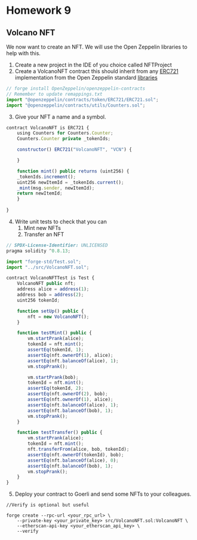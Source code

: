 # Homework 9
## Volcano NFT

We now want to create an NFT.
We will use the Open Zeppelin libraries to help with this.

1. Create a new project in the IDE of you choice called NFTProject
2. Create a VolcanoNFT contract this should inherit from any [ERC721](https://docs.openzeppelin.com/contracts/2.x/erc721) implementation from the Open Zeppelin standard [libraries](https://docs.openzeppelin.com/contracts/2.x/api/token/erc721) 

```js 
// forge install OpenZeppelin/openzeppelin-contracts
// Remember to update remappings.txt
import "@openzeppelin/contracts/token/ERC721/ERC721.sol";
import "@openzeppelin/contracts/utils/Counters.sol";
```
3. Give your NFT a name and a symbol.
```js
contract VolcanoNFT is ERC721 {
    using Counters for Counters.Counter;
    Counters.Counter private _tokenIds;

    constructor() ERC721("VolcanoNFT", "VCN") {

    }

    function mint() public returns (uint256) {
    _tokenIds.increment();
    uint256 newItemId = _tokenIds.current();
    _mint(msg.sender, newItemId);
    return newItemId;
    }
   
}
```

4. Write unit tests to check that you can
	1. Mint new NFTs
	2. Transfer an NFT
```js
// SPDX-License-Identifier: UNLICENSED
pragma solidity ^0.8.13;

import "forge-std/Test.sol";
import "../src/VolcanoNFT.sol";

contract VolcanoNFTTest is Test {
    VolcanoNFT public nft;
    address alice = address(1);
    address bob = address(2);
    uint256 tokenId;

    function setUp() public {
        nft = new VolcanoNFT();
    }

    function testMint() public {
        vm.startPrank(alice);
        tokenId = nft.mint();
        assertEq(tokenId, 1);
        assertEq(nft.ownerOf(1), alice);
        assertEq(nft.balanceOf(alice), 1);
        vm.stopPrank();

        vm.startPrank(bob);
        tokenId = nft.mint();
        assertEq(tokenId, 2);
        assertEq(nft.ownerOf(2), bob);
        assertEq(nft.ownerOf(1), alice);
        assertEq(nft.balanceOf(alice), 1);
        assertEq(nft.balanceOf(bob), 1);
        vm.stopPrank();
    }

    function testTransfer() public {
        vm.startPrank(alice);
        tokenId = nft.mint();
        nft.transferFrom(alice, bob, tokenId);
        assertEq(nft.ownerOf(tokenId), bob);
        assertEq(nft.balanceOf(alice), 0);
        assertEq(nft.balanceOf(bob), 1);
        vm.stopPrank();
    }
}
```
5. Deploy your contract to Goerli and send some NFTs to your colleagues.

```
//Verify is optional but useful

forge create --rpc-url <your_rpc_url> \
    --private-key <your_private_key> src/VolcanoNFT.sol:VolcanoNFT \
    --etherscan-api-key <your_etherscan_api_key> \
    --verify
```


